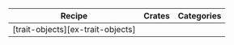 | Recipe | Crates | Categories |
|--------|--------|------------|
| [trait-objects][ex-trait-objects] |  |  |
